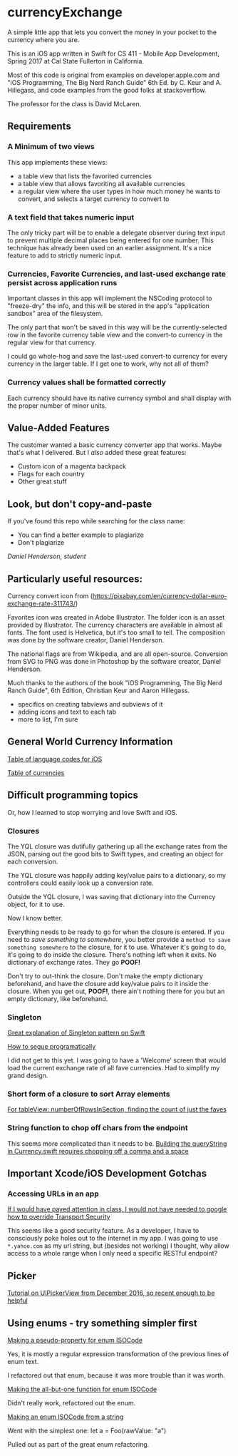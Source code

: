# currencyExchange
A simple little app that lets you convert the money in your pocket to the currency where you are.

This is an iOS app written in Swift for CS 411 - Mobile App Development, Spring 2017 at Cal State Fullerton in California.

Most of this code is original from examples on developer.apple.com and "iOS Programming, The Big Nerd Ranch Guide" 6th Ed. by C. Keur and A. Hillegass, and code examples from the good folks at stackoverflow.

The professor for the class is David McLaren.

## Requirements
### A Minimum of two views
This app implements these views:
* a table view that lists the favorited currencies
* a table view that allows favoriting all available currencies
* a regular view where the user types in how much money he wants to convert, and selects a target currency to convert to

### A text field that takes numeric input
The only tricky part will be to enable a delegate observer during text input to prevent multiple decimal places being entered for one number. This technique has already been used on an earlier assignment. It's a nice feature to add to strictly numeric input.

### Currencies, Favorite Currencies, and last-used exchange rate persist across application runs
Important classes in this app will implement the NSCoding protocol to "freeze-dry" the info, and this will be stored in the app's "application sandbox" area of the filesystem.

The only part that won't be saved in this way will be the currently-selected row in the favorite currency table view
and the convert-to currency in the regular view for that currency.

I could go whole-hog and save the last-used convert-to currency for every currency in the larger table. If I get one to work, why not all of them?

### Currency values shall be formatted correctly
Each currency should have its native currency symbol and  shall display with the proper number of minor units.

## Value-Added Features
The customer wanted a basic currency converter app that works. Maybe that's what I delivered.
But I _also_ added these great features:
+ Custom icon of a magenta backpack
+ Flags for each country
+ Other great stuff


## Look, but don't copy-and-paste
If you've found this repo while searching for the class name:

* You can find a better example to plagiarize
* Don't plagiarize

_Daniel Henderson,
student_


## Particularly useful resources:

Currency convert icon from (https://pixabay.com/en/currency-dollar-euro-exchange-rate-311743/)

Favorites icon was created in Adobe Illustrator. The folder icon is an asset provided by Illustrator.
The currency characters are available in almost all fonts. The font used is Helvetica,
but it's too small to tell. The composition was done by the software creator, Daniel Henderson.

The national flags are from Wikipedia, and are all open-source. Conversion from SVG to PNG was
done in Photoshop by the software creator, Daniel Henderson.

Much thanks to the authors of the book "iOS Programming, The Big Nerd Ranch Guide", 6th Edition,
Christian Keur and Aaron Hillegass.
* specifics on creating tabviews and subviews of it
* adding icons and text to each tab
* more to list, I'm sure

## General World Currency Information

[Table of language codes for iOS](https://gist.github.com/jacobbubu/1836273)

[Table of currencies](https://en.wikipedia.org/wiki/List_of_circulating_currencies)

## Difficult programming topics
Or, how I learned to stop worrying and love Swift and iOS.

### Closures
The YQL closure was dutifully gathering up all the exchange rates from the JSON, parsing out the good bits to Swift types, and creating an object for each conversion.

The YQL closure was happily adding key/value pairs to a dictionary, so my controllers could easily look up a conversion rate.

Outside the YQL closure, I was saving that dictionary into the Currency object, for it to use.

Now I know better.

Everything needs to be ready to go for when the closure is entered. If you need to _save something to somewhere_, you better provide a `method to save something somewhere` to the closure, for it to use. Whatever it's going to do, it's going to do inside the closure. There's nothing left when it exits. No dictionary of exchange rates. They go **POOF!**

Don't try to out-think the closure. Don't make the empty dictionary beforehand, and have the closure add key/value pairs to it inside the closure. When you get out, **POOF!**, there ain't nothing there for you but an empty dictionary, like beforehand.

### Singleton
[Great explanation of Singleton pattern on Swift](https://krakendev.io/blog/the-right-way-to-write-a-singleton)

[How to segue programatically](http://stackoverflow.com/questions/27604192/ios-how-to-segue-programmatically-using-swift)

I did not get to this yet. I was going to have a 'Welcome' screen that would load the current exchange rate of all fave currencies. Had to simplify my grand design.

### Short form of a closure to sort Array elements
[For tableView: numberOfRowsInSection, finding the count of just the faves](http://stackoverflow.com/questions/25398608/count-number-of-items-in-an-array-with-a-specific-property-value)

### String function to chop off chars from the endpoint
This seems more complicated than it needs to be.
[Building the queryString in Currency.swift requires chopping off a comma and a space](http://stackoverflow.com/questions/24122288/remove-last-character-from-string-swift-language)

## Important Xcode/iOS Development Gotchas
### Accessing URLs in an app

[If I would have payed attention in class, I would not have needed
to google how to override Transport Security](http://stackoverflow.com/questions/31254725/transport-security-has-blocked-a-cleartext-http/32560433)

This seems like a good security feature. As a developer, I have to consciously poke holes out to the internet in my app. I was going to use `*.yahoo.com` as my url string, but (besides not working) I thought, why allow access to a whole range when I only need a specific RESTful endpoint?

## Picker

[Tutorial on UIPickerView from December 2016, so recent enough to be helpful](https://makeapppie.com/2016/12/12/data-entry-with-uipickerview/)

## Using enums - try something simpler first
[Making a pseudo-property for enum ISOCode](http://stackoverflow.com/questions/24007461/how-to-enumerate-an-enum-with-string-type/24137319#24137319)

Yes, it is mostly a regular expression transformation of the previous lines of enum text.

I refactored out that enum, because it was more trouble than it was worth.

[Making the all-but-one function for enum ISOCode](http://stackoverflow.com/questions/24051633/how-to-remove-an-element-from-an-array-in-swift)

Didn't really work, refactored out the enum.

[Making an enum ISOCode from a string](http://stackoverflow.com/questions/30009788/in-swift-is-it-possible-to-convert-a-string-to-an-enum)

Went with the simplest one:
let a = Foo(rawValue: "a")

Pulled out as part of the great enum refactoring.
